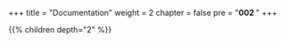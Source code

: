 +++
title = "Documentation"
weight = 2
chapter = false
pre = "<b>002 </b>"
+++

{{% children depth="2" %}}
